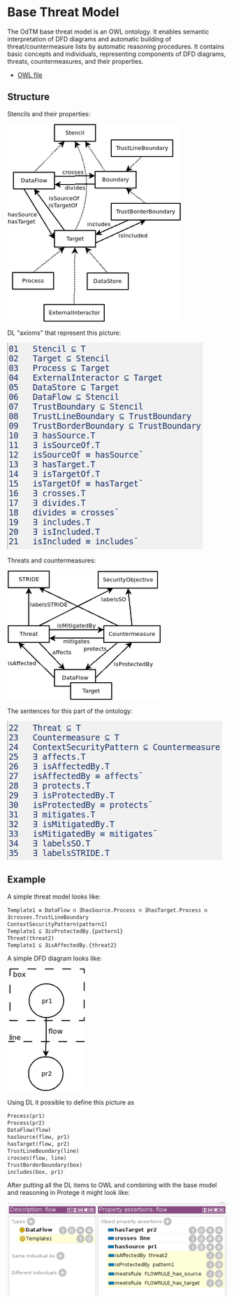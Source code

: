 
# Base Threat Model

The OdTM base threat model is an OWL ontology.
It enables semantic interpretation of DFD diagrams and automatic building of threat/countermeasure lists by automatic reasoning procedures.
It contains basic concepts and individuals, representing components of DFD diagrams, threats, countermeasures, and their properties.

* [OWL file](../OdTMBaseThreatModel.owl)

## Structure

Stencils and their properties:

![structure 1](structure1.png)

DL "axioms" that represent this picture:

![axioms 1](lst1.png)

Threats and countermeasures:

![structure 2](structure2.png)

The sentences for this part of the ontology:

![axioms 2](lst2.png)

## Example


A simple threat model looks like:

```
Template1 ≡ DataFlow ∩ ∃hasSource.Process ∩ ∃hasTarget.Process ∩ ∃crosses.TrustLineBoundary
ContextSecurityPattern(pattern1)
Template1 ⊆ ∃isProtectedBy.{pattern1}
Threat(threat2)
Template1 ⊆ ∃isAffectedBy.{threat2}
```

A simple DFD diagram looks like:

![Diagram example](dfd_example.png)

Using DL it possible to define this picture as

```
Process(pr1)
Process(pr2)
DataFlow(flow)
hasSource(flow, pr1)
hasTarget(flow, pr2)
TrustLineBoundary(line)
crosses(flow, line)
TrustBorderBoundary(box)
includes(box, pr1)
```

After putting all the DL items to OWL and combining with the base model and reasoning in Protege it might look like:

![reasoning example](protege_example.png)



